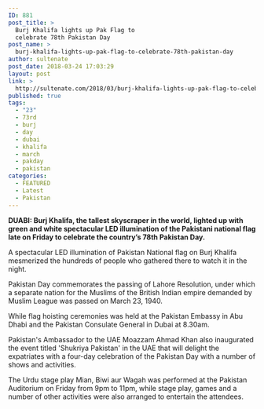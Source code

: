 ```yaml
---
ID: 881
post_title: >
  Burj Khalifa lights up Pak Flag to
  celebrate 78th Pakistan Day
post_name: >
  burj-khalifa-lights-up-pak-flag-to-celebrate-78th-pakistan-day
author: sultenate
post_date: 2018-03-24 17:03:29
layout: post
link: >
  http://sultenate.com/2018/03/burj-khalifa-lights-up-pak-flag-to-celebrate-78th-pakistan-day
published: true
tags:
  - "23"
  - 73rd
  - burj
  - day
  - dubai
  - khalifa
  - march
  - pakday
  - pakistan
categories:
  - FEATURED
  - Latest
  - Pakistan
---
```

<b>DUABI: Burj Khalifa, the tallest skyscraper in the world, lighted up with green and white spectacular LED illumination of the Pakistani national flag late on Friday to celebrate the country’s 78th Pakistan Day.</b>

A spectacular LED illumination of Pakistan National flag on Burj Khalifa mesmerized the hundreds of people who gathered there to watch it in the night.

Pakistan Day commemorates the passing of Lahore Resolution, under which a separate nation for the Muslims of the British Indian empire demanded by Muslim League was passed on March 23, 1940.

While flag hoisting ceremonies was held at the Pakistan Embassy in Abu Dhabi and the Pakistan Consulate General in Dubai at 8.30am.

Pakistan's Ambassador to the UAE Moazzam Ahmad Khan also inaugurated the event titled 'Shukriya Pakistan' in the UAE that will delight the expatriates with a four-day celebration of the Pakistan Day with a number of shows and activities.

The Urdu stage play Mian, Biwi aur Wagah was performed at the Pakistan Auditorium on Friday from 9pm to 11pm, while stage play, games and a number of other activities were also arranged to entertain the attendees.